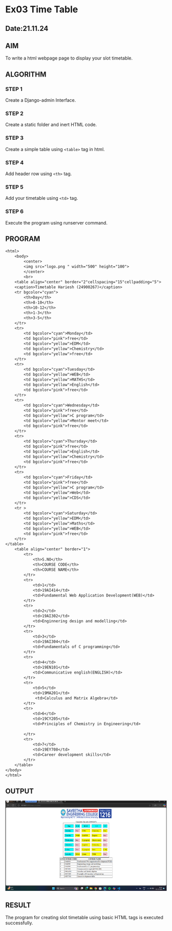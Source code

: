 # Ex03 Time Table
## Date:21.11.24

## AIM
To write a html webpage page to display your slot timetable.

## ALGORITHM
### STEP 1
Create a Django-admin Interface.

### STEP 2
Create a static folder and inert HTML code.

### STEP 3
Create a simple table using ```<table>``` tag in html.

### STEP 4
Add header row using ```<th>``` tag.

### STEP 5
Add your timetable using ```<td>``` tag.

### STEP 6
Execute the program using runserver command.

## PROGRAM
```
<html>
    <body>
        <center>
        <img src="logo.png " width="500" height="100">
        </center>
        <br>
    <table align="center" border="2"cellspacing="15"cellpadding="5">
    <caption>Timetable Hariesh (24900267)</caption>
    <tr bgcolor="cyan">
        <th>Day</th>
        <th>8-10</th>
        <th>10-12</th>
        <th>1-3</th>
        <th>3-5</th>
    </tr>
    <tr>
        <td bgcolor="cyan">Monday</td>
        <td bgcolor="pink">free</td>
        <td bgcolor="yellow">EDM</td>
        <td bgcolor="yellow">Chemistry</td>
        <td bgcolor="yellow">free</td>
    </tr>
    <tr>
        <td bgcolor="cyan">Tuesday</td>
        <td bgcolor="yellow">WEB</td>
        <td bgcolor="yellow">MATHS</td>
        <td bgcolor="yellow">English</td>
        <td bgcolor="pink">free</td>
    </tr>
    <tr>
        <td bgcolor="cyan">Wednesday</td>
        <td bgcolor="pink">free</td>
        <td bgcolor="yellow">C program</td>
        <td bgcolor="yellow">Mentor meet</td>
        <td bgcolor="pink">free</td>
    </tr>
    <tr>
        <td bgcolor="cyan">Thursday</td>
        <td bgcolor="pink">free</td>
        <td bgcolor="yellow">English</td>
        <td bgcolor="yellow">Chemistry</td>
        <td bgcolor="pink">free</td>
    </tr>
    <tr>
        <td bgcolor="cyan">Friday</td>
        <td bgcolor="pink">free</td>
        <td bgcolor="yellow">C program</td>
        <td bgcolor="yellow">Web</td>
        <td bgcolor="yellow">CDS</td>
    </tr>
    <tr >
        <td bgcolor="cyan">Saturday</td>
        <td bgcolor="yellow">EDM</td>
        <td bgcolor="yellow">Maths</td>
        <td bgcolor="yellow">WEB</td>
        <td bgcolor="pink">free</td>
    </tr>
</table>
    <table align="center" border="1">
        <tr>
            <th>S.NO</th>
            <th>COURSE CODE</th>
            <th>COURSE NAME</th>
        </tr>
        <tr>
            <td>1</td>
            <td>19AI414</td>
            <td>Fundamental Web Application Development(WEB)</td>
        </tr>
        <tr>
            <td>2</td>
            <td>19AI302</td>
            <td>Enginnering design and modelling</td>
        </tr>
        <tr>
            <td>3</td>
            <td>19AI304</td>
            <td>Fundamentals of C programming</td>
        </tr>
        <tr>
            <td>4</td>
            <td>19EN101</td>
            <td>Communicative english(ENGLISH)</td>
        </tr>
        <tr>
            <td>5</td>
            <td>19MA201</td>
             <td>Calculus and Matrix Algebra</td>
        </tr>
        <tr>
            <td>6</td>
            <td>19CY205</td>
            <td>Principles of Chemistry in Engineering</td>
            
        </tr>
        <tr>
            <td>7</td>
            <td>19EY708</td>
            <td>Career development skills</td>
        </tr>
    </table>
</body>
</html>
```

## OUTPUT
![alt text](slot-3.png)

## RESULT
The program for creating slot timetable using basic HTML tags is executed successfully.
